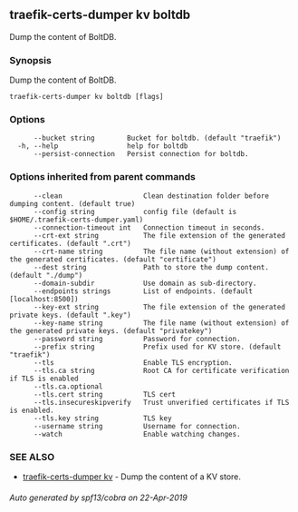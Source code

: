 ## traefik-certs-dumper kv boltdb

Dump the content of BoltDB.

### Synopsis

Dump the content of BoltDB.

```
traefik-certs-dumper kv boltdb [flags]
```

### Options

```
      --bucket string        Bucket for boltdb. (default "traefik")
  -h, --help                 help for boltdb
      --persist-connection   Persist connection for boltdb.
```

### Options inherited from parent commands

```
      --clean                    Clean destination folder before dumping content. (default true)
      --config string            config file (default is $HOME/.traefik-certs-dumper.yaml)
      --connection-timeout int   Connection timeout in seconds.
      --crt-ext string           The file extension of the generated certificates. (default ".crt")
      --crt-name string          The file name (without extension) of the generated certificates. (default "certificate")
      --dest string              Path to store the dump content. (default "./dump")
      --domain-subdir            Use domain as sub-directory.
      --endpoints strings        List of endpoints. (default [localhost:8500])
      --key-ext string           The file extension of the generated private keys. (default ".key")
      --key-name string          The file name (without extension) of the generated private keys. (default "privatekey")
      --password string          Password for connection.
      --prefix string            Prefix used for KV store. (default "traefik")
      --tls                      Enable TLS encryption.
      --tls.ca string            Root CA for certificate verification if TLS is enabled
      --tls.ca.optional          
      --tls.cert string          TLS cert
      --tls.insecureskipverify   Trust unverified certificates if TLS is enabled.
      --tls.key string           TLS key
      --username string          Username for connection.
      --watch                    Enable watching changes.
```

### SEE ALSO

* [traefik-certs-dumper kv](traefik-certs-dumper_kv.md)	 - Dump the content of a KV store.

###### Auto generated by spf13/cobra on 22-Apr-2019
